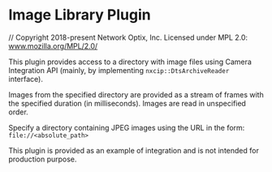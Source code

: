 # Image Library Plugin

// Copyright 2018-present Network Optix, Inc. Licensed under MPL 2.0: www.mozilla.org/MPL/2.0/

This plugin provides access to a directory with image files using Camera Integration API (mainly,
by implementing `nxcip::DtsArchiveReader` interface).

Images from the specified directory are provided as a stream of frames with the specified duration
(in milliseconds). Images are read in unspecified order.

Specify a directory containing JPEG images using the URL in the form: `file://<absolute_path>`

This plugin is provided as an example of integration and is not intended for production purpose.
